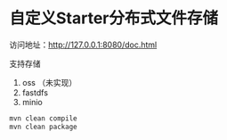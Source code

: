 # 自定义Starter分布式文件存储

访问地址：http://127.0.0.1:8080/doc.html 

支持存储

1. oss （未实现）
2. fastdfs
3. minio

```bash
mvn clean compile
mvn clean package
```